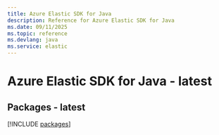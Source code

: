 ```yaml
---
title: Azure Elastic SDK for Java
description: Reference for Azure Elastic SDK for Java
ms.date: 09/11/2025
ms.topic: reference
ms.devlang: java
ms.service: elastic
---
```

# Azure Elastic SDK for Java - latest
## Packages - latest
[!INCLUDE [packages](elastic-index.md)]